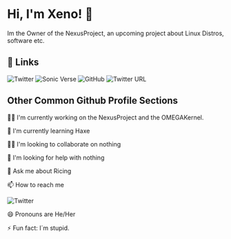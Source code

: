 
# Hi, I'm Xeno! 👋
Im the Owner of the NexusProject, an upcoming project about Linux Distros, software etc.



## 🔗 Links

![Twitter](https://img.shields.io/twitter/url?color=5e81ae&label=My%20Twitter%20~%3E&logo=Twitter&logoColor=5e81ae&style=for-the-badge&url=https%3A%2F%2Ftwitter.com%2Fkononoarashi)
![Sonic Verse](https://img.shields.io/twitter/url?color=5e81ae&label=SONICVERSE%20~%3E&logo=Discord&logoColor=5e81ae&style=for-the-badge&url=https%3A%2F%2Fdiscord.gg%2FpFvjrpkr8C)
![GitHub](https://img.shields.io/twitter/url?color=5e81ae&label=GITHUB%20~%3E&logo=Github&logoColor=5e81ae&style=for-the-badge&url=https%3A%2F%2Fgithub.com%2FK1ZANA)
![Twitter URL](https://img.shields.io/twitter/url?color=5e81ae&label=CZZ_%20Coding%20~%3E&logo=Discord&logoColor=5e81ae&style=for-the-badge&url=https%3A%2F%2Fdiscord.gg%2FcSUtXRMz4u)

## Other Common Github Profile Sections
👩‍💻 I'm currently working on the NexusProject and the OMEGAKernel.

🧠 I'm currently learning Haxe

👯‍♀️ I'm looking to collaborate on nothing

🤔 I'm looking for help with nothing

💬 Ask me about Ricing

📫 How to reach me

![Twitter](https://img.shields.io/twitter/url?color=5e81ae&label=My%20Twitter%20~%3E&logo=Twitter&logoColor=5e81ae&style=for-the-badge&url=https%3A%2F%2Ftwitter.com%2Fkononoarashi)

😄 Pronouns are He/Her

⚡️ Fun fact: I´m stupid.
